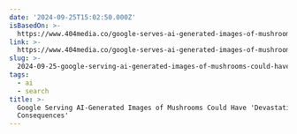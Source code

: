 ```yaml
---
date: '2024-09-25T15:02:50.000Z'
isBasedOn: >-
  https://www.404media.co/google-serves-ai-generated-images-of-mushrooms-putting-foragers-at-risk/
link: >-
  https://www.404media.co/google-serves-ai-generated-images-of-mushrooms-putting-foragers-at-risk/
slug: >-
  2024-09-25-google-serving-ai-generated-images-of-mushrooms-could-have-devastating-consequences
tags:
  - ai
  - search
title: >-
  Google Serving AI-Generated Images of Mushrooms Could Have 'Devastating
  Consequences'
---
```

 
